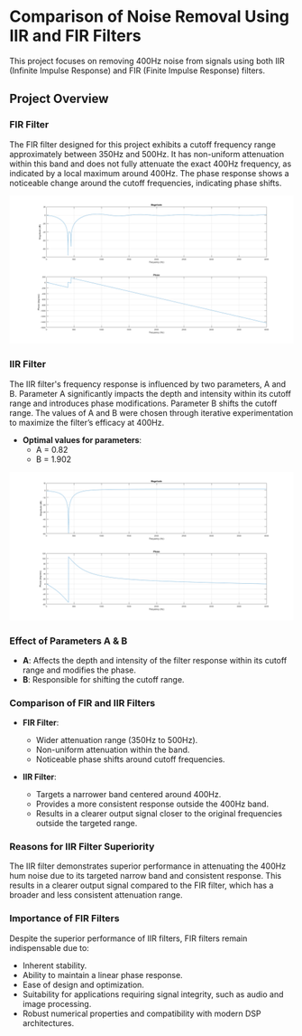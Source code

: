 # Comparison of Noise Removal Using IIR and FIR Filters

This project focuses on removing 400Hz noise from signals using both IIR (Infinite Impulse Response) and FIR (Finite Impulse Response) filters.

## Project Overview

### FIR Filter
The FIR filter designed for this project exhibits a cutoff frequency range approximately between 350Hz and 500Hz. It has non-uniform attenuation within this band and does not fully attenuate the exact 400Hz frequency, as indicated by a local maximum around 400Hz. The phase response shows a noticeable change around the cutoff frequencies, indicating phase shifts.

![FIR Filter Frequency Response](./images/FIR_freq.png)

### IIR Filter
The IIR filter's frequency response is influenced by two parameters, A and B. Parameter A significantly impacts the depth and intensity within its cutoff range and introduces phase modifications. Parameter B shifts the cutoff range. The values of A and B were chosen through iterative experimentation to maximize the filter’s efficacy at 400Hz.

- **Optimal values for parameters**:
  - A = 0.82
  - B = 1.902

![IIR Filter Frequency Response](./images/IIR_freq.png)

### Effect of Parameters A & B
- **A**: Affects the depth and intensity of the filter response within its cutoff range and modifies the phase.
- **B**: Responsible for shifting the cutoff range.

### Comparison of FIR and IIR Filters
- **FIR Filter**: 
  - Wider attenuation range (350Hz to 500Hz).
  - Non-uniform attenuation within the band.
  - Noticeable phase shifts around cutoff frequencies.

- **IIR Filter**:
  - Targets a narrower band centered around 400Hz.
  - Provides a more consistent response outside the 400Hz band.
  - Results in a clearer output signal closer to the original frequencies outside the targeted range.

### Reasons for IIR Filter Superiority
The IIR filter demonstrates superior performance in attenuating the 400Hz hum noise due to its targeted narrow band and consistent response. This results in a clearer output signal compared to the FIR filter, which has a broader and less consistent attenuation range.

### Importance of FIR Filters
Despite the superior performance of IIR filters, FIR filters remain indispensable due to:
- Inherent stability.
- Ability to maintain a linear phase response.
- Ease of design and optimization.
- Suitability for applications requiring signal integrity, such as audio and image processing.
- Robust numerical properties and compatibility with modern DSP architectures.